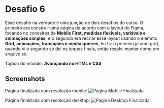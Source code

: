 # Desafio 6
Esse desafio na verdade é uma junção de dois desafios do curso. O primeiro era construir uma página de acordo com o layout do Figma, focando no conceitos de **Mobile First, medidas flexíveis, variáveis e animações simples**, e o segundo era recriar esse layout usando o elemnto **Grid, animações, transições e media queries**. Eu fiz o primeiro já com grid, quando vi o segundo só dei os toques finais, então resolvi manter como um arquivo só.

Tópico do módulo: **Avançando no HTML e CSS**
## Screenshots

Página finalizada com resolução mobile:
![Página Mobile Finalizada](https://i.imgur.com/U8pFshC.png)

Página finalizada com resolução desktop:
![Página Desktop Finalizada](https://i.imgur.com/wvi5VVj.png)
